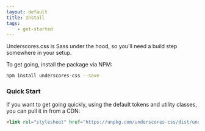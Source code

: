 ```yaml
---
layout: default
title: Install
tags:
    - get-started
---
```


Underscores.css is Sass under the hood, so you'll need a build step somewhere in your setup.

To get going, install the package via NPM:

```bash
npm install underscores-css --save
```

### Quick Start

If you want to get going quickly, using the default tokens and utility classes, you can pull it in from a CDN:

```html
<link rel="stylesheet" href="https://unpkg.com/underscores-css/dist/underscores.css" />
```
